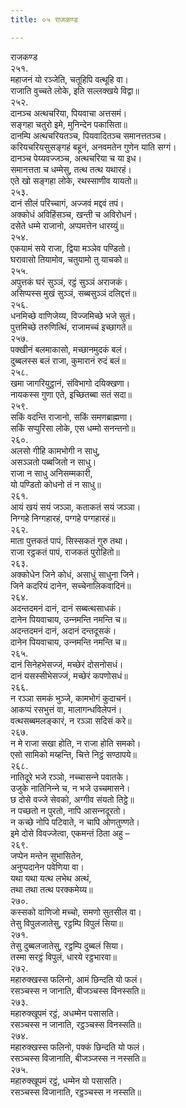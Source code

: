 ```yaml
---
title: ०५ राजकण्ड

---
```

राजकण्ड  
२५१.  
महाजनं यो रञ्‍जेति, चतूहिपि वत्थूहि वा।  
राजाति वुच्‍चते लोके, इति सल्‍लक्खये विद्वा॥  
२५२.  
दानञ्‍च अत्थचरिया, पियवाचा अत्तसमं।  
सङ्गहा चतुरो इमे, मुनिन्देन पकासिता॥  
दानम्पि अत्थचरियतञ्‍च, पियवादितञ्‍च समानत्ततञ्‍च।  
करियचरियसुसङ्गहं बहूनं, अनवमतेन गुणेन याति सग्गं।  
दानञ्‍च पेय्यवज्‍जञ्‍च, अत्थचरिया च या इध।  
समानत्तता च धम्मेसु, तत्थ तत्थ यथारहं।  
एते खो सङ्गहा लोके, रथस्साणीव यायतो॥  
२५३.  
दानं सीलं परिच्‍चागं, अज्‍जवं मद्दवं तपं।  
अक्‍कोधं अविहिंसञ्‍च, खन्ती च अविरोधनं।  
दसेते धम्मे राजानो, अप्पमत्तेन धारय्युं॥  
२५४.  
एकयामं सये राजा, द्विया मञ्‍ञेव पण्डितो।  
घरावासो तियामोव, चतुयामो तु याचको॥  
२५५.  
अपुत्तकं घरं सुञ्‍ञं, रट्ठं सुञ्‍ञं अराजकं।  
असिप्पस्स मुखं सुञ्‍ञं, सब्बसुञ्‍ञं दलिद्दत्तं॥  
२५६.  
धनमिच्छे वाणिजेय्य, विज्‍जमिच्छे भजे सुतं।  
पुत्तमिच्छे तरुणित्थिं, राजामच्‍चं इच्छागते॥  
२५७.  
पक्खीनं बलमाकासो, मच्छानमुदकं बलं।  
दुब्बलस्स बलं राजा, कुमारानं रुदं बलं॥  
२५८.  
खमा जागरियुट्ठानं, संविभागो दयिक्खणा।  
नायकस्स गुणा एते, इच्छितब्बा सतं सदा॥  
२५९.  
सकिं वदन्ति राजानो, सकिं समणब्राह्मणा।  
सकिं सप्पुरिसा लोके, एस धम्मो सनन्तनो॥  
२६०.  
अलसो गीहि कामभोगी न साधु,  
असञ्‍ञतो पब्बजितो न साधु।  
राजा न साधु अनिसम्मकारी,  
यो पण्डितो कोधनो तं न साधु॥  
२६१.  
आयं खयं सयं जञ्‍ञा, कताकतं सयं जञ्‍ञा।  
निग्गहे निग्गहारहं, पग्गहे पग्गहारहं॥  
२६२.  
माता पुत्तकतं पापं, सिस्सकतं गुरु तथा।  
राजा रट्ठकतं पापं, राजकतं पुरोहितो॥  
२६३.  
अक्‍कोधेन जिने कोधं, असाधुं साधुना जिने।  
जिने कदरियं दानेन, सच्‍चेनालिकवादिनं॥  
२६४.  
अदन्तदमनं दानं, दानं सब्बत्थसाधकं।  
दानेन पियवाचाय, उन्‍नमन्ति नमन्ति च॥  
अदन्तदमनं दानं, अदानं दन्तदूसकं।  
दानेन पियवाचाय, उन्‍नमन्ति नमन्ति च॥  
२६५.  
दानं सिनेहभेसज्‍जं, मच्छेरं दोसनोसधं।  
दानं यसस्सीभेसज्‍जं, मच्छेरं कपणोसधं॥  
२६६.  
न रञ्‍ञा समकं भुञ्‍जे, कामभोगं कुदाचनं।  
आकप्पं रसभुत्तं वा, मालागन्धविलेपनं।  
वत्थसब्बमलङ्कारं, न रञ्‍ञा सदिसं करे॥  
२६७.  
न मे राजा सखा होति, न राजा होति समको।  
एसो सामिको मय्हन्ति, चित्ते निट्ठं सण्ठापये॥  
२६८.  
नातिदूरे भजे रञ्‍ञो, नच्‍चासन्‍ने पवातके।  
उजुके नातिनिन्‍ने च, न भजे उच्‍चमासने।  
छ दोसे वज्‍जे सेवको, अग्गीव संयतो तिट्ठे॥  
न पच्छतो न पुरतो, नापि आसन्‍नदूरतो।  
न कच्छे नोपि पटिवाते, न चापि ओणतुण्णते।  
इमे दोसे विवज्‍जेत्वा, एकमन्तं ठिता अहु –  
२६९.  
जप्पेन मन्तेन सुभासितेन,  
अनुप्पदानेन पवेणिया वा।  
यथा यथा यत्थ लभेथ अत्थं,  
तथा तथा तत्थ परक्‍कमेय्य॥  
२७०.  
कस्सको वाणिजो मच्‍चो, समणो सुतसील वा।  
तेसु विपुलजातेसु, रट्ठम्पि विपुलं सिया॥  
२७१.  
तेसु दुब्बलजातेसु, रट्ठम्पि दुब्बलं सिया।  
तस्मा सरट्ठं विपुलं, धारये रट्ठभारवा॥  
२७२.  
महारुक्खस्स फलिनो, आमं छिन्दति यो फलं।  
रसञ्‍चस्स न जानाति, बीजञ्‍चस्स विनस्सति॥  
२७३.  
महारुक्खूपमं रट्ठं, अधम्मेन पसासति।  
रसञ्‍चस्स न जानाति, रट्ठञ्‍चस्स विनस्सति॥  
२७४.  
महारुक्खस्स फलिनो, पक्‍कं छिन्दति यो फलं।  
रसञ्‍चस्स विजानाति, बीजञ्‍जस्स न नस्सति॥  
२७५.  
महारुक्खूपमं रट्ठं, धम्मेन यो पसासति।  
रसञ्‍चस्स विजानाति, रट्ठञ्‍चस्स न नस्सति॥  